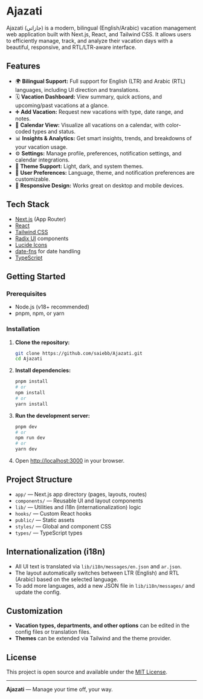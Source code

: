 # Ajazati

Ajazati (جازاتي) is a modern, bilingual (English/Arabic) vacation management web application built with Next.js, React, and Tailwind CSS. It allows users to efficiently manage, track, and analyze their vacation days with a beautiful, responsive, and RTL/LTR-aware interface.

## Features

- 🌍 **Bilingual Support:** Full support for English (LTR) and Arabic (RTL) languages, including UI direction and translations.
- 🗓️ **Vacation Dashboard:** View summary, quick actions, and upcoming/past vacations at a glance.
- ➕ **Add Vacation:** Request new vacations with type, date range, and notes.
- 📅 **Calendar View:** Visualize all vacations on a calendar, with color-coded types and status.
- 📊 **Insights & Analytics:** Get smart insights, trends, and breakdowns of your vacation usage.
- ⚙️ **Settings:** Manage profile, preferences, notification settings, and calendar integrations.
- 🎨 **Theme Support:** Light, dark, and system themes.
- 👤 **User Preferences:** Language, theme, and notification preferences are customizable.
- 📱 **Responsive Design:** Works great on desktop and mobile devices.

## Tech Stack

- [Next.js](https://nextjs.org/) (App Router)
- [React](https://react.dev/)
- [Tailwind CSS](https://tailwindcss.com/)
- [Radix UI](https://www.radix-ui.com/) components
- [Lucide Icons](https://lucide.dev/)
- [date-fns](https://date-fns.org/) for date handling
- [TypeScript](https://www.typescriptlang.org/)

## Getting Started

### Prerequisites
- Node.js (v18+ recommended)
- pnpm, npm, or yarn

### Installation

1. **Clone the repository:**
   ```bash
   git clone https://github.com/saiebb/Ajazati.git
   cd Ajazati
   ```
2. **Install dependencies:**
   ```bash
   pnpm install
   # or
   npm install
   # or
   yarn install
   ```
3. **Run the development server:**
   ```bash
   pnpm dev
   # or
   npm run dev
   # or
   yarn dev
   ```
4. Open [http://localhost:3000](http://localhost:3000) in your browser.

## Project Structure

- `app/` — Next.js app directory (pages, layouts, routes)
- `components/` — Reusable UI and layout components
- `lib/` — Utilities and i18n (internationalization) logic
- `hooks/` — Custom React hooks
- `public/` — Static assets
- `styles/` — Global and component CSS
- `types/` — TypeScript types

## Internationalization (i18n)
- All UI text is translated via `lib/i18n/messages/en.json` and `ar.json`.
- The layout automatically switches between LTR (English) and RTL (Arabic) based on the selected language.
- To add more languages, add a new JSON file in `lib/i18n/messages/` and update the config.

## Customization
- **Vacation types, departments, and other options** can be edited in the config files or translation files.
- **Themes** can be extended via Tailwind and the theme provider.

## License

This project is open source and available under the [MIT License](LICENSE).

---

**Ajazati** — Manage your time off, your way.
